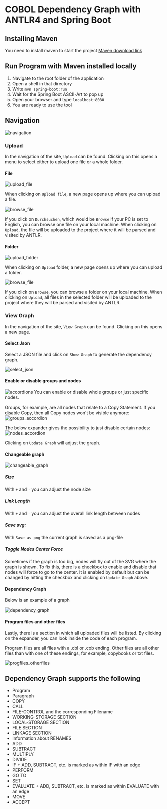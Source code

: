 # COBOL Dependency Graph with ANTLR4 and Spring Boot

## Installing Maven
You need to install maven to start the project
[Maven download link](https://maven.apache.org/download.cgi)

## Run Program with Maven installed locally
1. Navigate to the root folder of the application
2. Open a shell in that directory
3. Write `mvn spring-boot:run`
4. Wait for the Spring Boot ASCII-Art to pop up
5. Open your browser and type `localhost:8080`
6. You are ready to use the tool

## Navigation
![navigation](./readMeImages/navigation.png)

### Upload

In the navigation of the site, `Upload` can be found. Clicking on this opens a menu to select either to upload one file or a whole folder.

#### File
![upload_file](./readMeImages/upload_file.png)

When clicking on `Upload file`, a new page opens up where you can upload a file.

![browse_file](./readMeImages/browse_file.png)

If you click on `Durchsuchen`, which would be `Browse` if your PC is set to English, you can browse one file on your local machine. When clicking on `Upload`, the file will be uploaded to the project where it will be parsed and visited by ANTLR.

#### Folder

![upload_folder](./readMeImages/upload_folder.png)

When clicking on `Upload` folder, a new page opens up where you can upload a folder.

![browse_file](./readMeImages/browse_folder.png)

If you click on `Browse`, you can browse a folder on your local machine. When clicking on `Upload`, all files in the selected folder will be uploaded to the project where they will be parsed and visited by ANTLR.
### View Graph
In the navigation of the site, `View Graph` can be found. Clicking on this opens a new page.

#### Select Json
Select a JSON file and click on `Show Graph` to generate the dependency graph.

![select_json](./readMeImages/select_json.png)

#### Enable or disable groups and nodes 
![accordions](./readMeImages/accordions.png)
You can enable or disable whole groups or just specific nodes. 

Groups, for example, are all nodes that relate to a Copy Statement. If you disable Copy, then all Copy nodes won't be visible anymore:
![groups_accordion](./readMeImages/enable_disable_groups.png)

The below expander gives the possibility to just disable certain nodes:
![nodes_accordion](./readMeImages/enable_disable_nodes.png)

Clicking on `Update Graph` will adjust the graph.

#### Changeable graph 

![changeable_graph](./readMeImages/graph_styling.png)

##### Size
With `+` and `-` you can adjust the node size

##### Link Length
With `+` and `-` you can adjust the overall link length between nodes

##### Save svg:
With `Save as png` the current graph is saved as a png-file

##### Toggle Nodes Center Force

Sometimes if the graph is too big, nodes will fly out of the SVG where the graph is shown. To fix this, there is a checkbox to enable and disable that nodes will force to go to the center. It is enabled by default but can be changed by hitting the checkbox and clicking on `Update Graph` above.

#### Dependency Graph

Below is an example of a graph

![dependency_graph](./readMeImages/graph_ex.png)

#### Program files and other files 
Lastly, there is a section in which all uploaded files will be listed. By clicking on the expander, you can look inside the code of each program.

Program files are all files with a .cbl or .cob ending. Other files are all other files than with one of these endings, for example, copybooks or txt files.

![progfiles_otherfiles](./readMeImages/progfiles_otherfiles.png)

## Dependency Graph supports the following
* Program
* Paragraph
* COPY
* CALL
* FILE-CONTROL and the corresponding Filename
* WORKING-STORAGE SECTION
* LOCAL-STORAGE SECTION
* FILE SECTION
* LINKAGE SECTION
* Information about RENAMES
* ADD
* SUBTRACT
* MULTIPLY
* DIVIDE
* IF + ADD, SUBTRACT, etc. is marked as within IF with an edge
* PERFORM
* GO TO
* SET
* EVALUATE + ADD, SUBTRACT, etc. is marked as within EVALUATE with an edge
* MOVE 
* ACCEPT